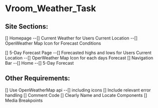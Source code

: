# Vroom_Weather_Task

## Site Sections:

[] Homepage
--[] Current Weather for Users Current Location
--[] OpenWeather Map Icon for Forecast Conditions

[] 5-Day Forecast Page
--[] Forecasted highs and lows for Users Current Location
--[] OperWeather Map Icon for each days Forecast
[] Navigation Bar
--[] Home
--[] 5-Day Forecast

## Other Requirements:

[] Use OpenWeatherMap api
--[] including icons
[] Include relevant error handling
[] Comment Code
[] Clearly Name and Locate Components
[] Media Breakpoints
